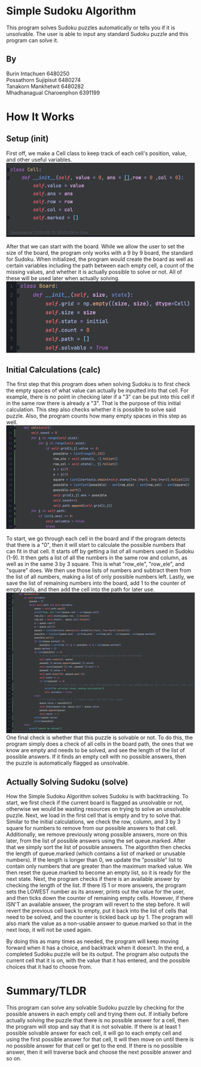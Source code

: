 # Simple Sudoku Algorithm

This program solves Sudoku puzzles automatically or tells you if it is unsolvable. The user is able to input any standard Sudoku puzzle and this program can solve it.

## By
Burin Intachuen 6480250\
Possathorn Sujipisut 6480274\
Tanakorn Mankhetwit 6480282\
Mhadhanagual Charoenphon 6391199

# How It Works
## Setup (init)
First off, we make a Cell class to keep track of each cell's position, value, and other useful variables. 
![Alt text](images/su1.png)

After that we can start with the board. While we allow the user to set the size of the board, the program only works with a 9 by 9 board, the standard for Sudoku. When initialized, the program would create the board as well as certain variables including the path between each empty cell, a count of the missing values, and whether it is actually possible to solve or not. All of these will be used later when actually solving.
![Alt text](images/su2.png)
## Initial Calculations (calc)
The first step that this program does when solving Sudoku is to first check the empty spaces of what value can actually be inputted into that cell. For example, there is no point in checking later if a "3" can be put into this cell if in the same row there is already a "3". That is the purpose of this initial calculation. This step also checks whether it is possible to solve said puzzle. Also, the program counts how many empty spaces in this step as well.
![Alt text](images/su3.png)

To start, we go through each cell in the board and if the program detects that there is a "0", then it will start to calculate the possible numbers that can fit in that cell. It starts off by getting a list of all numbers used in Sudoku (1-9). It then gets a list of all the numbers in the same row and column, as well as in the same 3 by 3 square. This is what "row_ele", "row_ele", and "square" does. We then use those lists of numbers and subtract them from the list of all numbers, making a list of only possible numbers left. Lastly, we save the list of remaining numbers into the board, add 1 to the counter of empty cells, and then add the cell into the path for later use.
![Alt text](images/su4.png)
One final check is whether that this puzzle is solvable or not. To do this, the program simply does a check of all cells in the board path, the ones that we know are empty and needs to be solved, and see the length of the list of possible answers. If it finds an empty cell with no possible answers, then the puzzle is automatically flagged as unsolvable.

## Actually Solving Sudoku (solve)
How the Simple Sudoku Algorithm solves Sudoku is with backtracking. To start, we first check if the current board is flagged as unsolvable or not, otherwise we would be wasting resources on trying to solve an unsolvable puzzle. Next, we load in the first cell that is empty and try to solve that. Similar to the initial calculations, we check the row, column, and 3 by 3 square for numbers to remove from our possible answers to that cell. Additionally, we remove previously wrong possible answers, more on this later, from the list of possible answers using the set queue.marked. After that we simply sort the list of possible answers. The algorithm then checks the length of queue.marked (which contains a list of marked or unusable numbers). If the length is longer than 0, we update the "possible" list to contain only numbers that are greater than the maximum marked value. We then reset the queue.marked to become an empty list, so it is ready for the next state. Next, the program checks if there is an available answer by checking the length of the list. If there IS 1 or more answers, the program sets the LOWEST number as its answer, prints out the value for the user, and then ticks down the counter of remaining empty cells. However, if there ISN'T an available answer, the program will revert to the step before. It will revert the previous cell back to empty, put it back into the list of cells that need to be solved, and the counter is tickled back up by 1. The program will also mark the value as a non-usable answer to queue.marked so that in the next loop, it will not be used again.

By doing this as many times as needed, the program will keep moving forward when it has a choice, and backtrack when it doesn't. In the end, a completed Sudoku puzzle will be its output. The program also outputs the current cell that it is on, with the value that it has entered, and the possible choices that it had to choose from.


# Summary/TLDR
This program can solve any solvable Sudoku puzzle by checking for the possible answers in each empty cell and trying them out. If initially before actually solving the puzzle that there is no possible answer for a cell, then the program will stop and say that it is not solvable. If there is at least 1 possible solvable answer for each cell, it will go to each empty cell and using the first possible answer for that cell, It will then move on until there is no possible answer for that cell or get to the end. If there is no possible answer, then it will traverse back and choose the next possible answer and so on.
